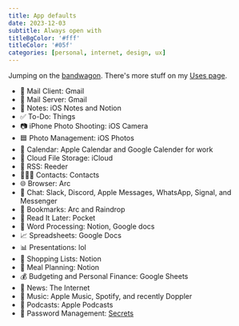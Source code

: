 ```yaml
---
title: App defaults
date: 2023-12-03
subtitle: Always open with
titleBgColor: '#fff'
titleColor: '#05f'
categories: [personal, internet, design, ux]
---
```


Jumping on the [bandwagon](https://defaults.rknight.me/). There's more stuff on my [Uses page](/uses).

- 📨 Mail Client: Gmail
- 📮 Mail Server: Gmail
- 📝 Notes: iOS Notes and Notion
- ✅ To-Do: Things
- 📷 iPhone Photo Shooting: iOS Camera
- 🟦 Photo Management: iOS Photos
- 📆 Calendar: Apple Calendar and Google Calender for work
- 📁 Cloud File Storage: iCloud
- 📖 RSS: Reeder
- 🙍🏻‍♂️ Contacts: Contacts
- 🌐 Browser: Arc
- 💬 Chat: Slack, Discord, Apple Messages, WhatsApp, Signal, and Messenger
- 🔖 Bookmarks: Arc and Raindrop
- 📑 Read It Later: Pocket
- 📜 Word Processing: Notion, Google docs
- 📈 Spreadsheets: Google Docs
- 📊 Presentations: lol
- 🛒 Shopping Lists: Notion
- 🍴 Meal Planning: Notion
- 💰 Budgeting and Personal Finance: Google Sheets
- 📰 News: The Internet
- 🎵 Music: Apple Music, Spotify, and recently Doppler
- 🎤 Podcasts: Apple Podcasts
- 🔐 Password Management: [Secrets](https://secrets.app/)
